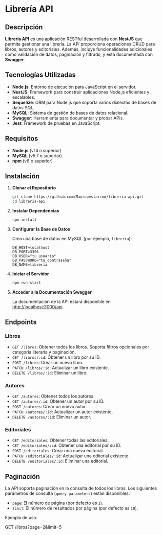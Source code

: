 # Librería API

## Descripción

**Librería API** es una aplicación RESTful desarrollada con **NestJS** que permite gestionar una librería. La API proporciona operaciones CRUD para libros, autores y editoriales. Además, incluye funcionalidades adicionales como validación de datos, paginación y filtrado, y está documentada con **Swagger**.

## Tecnologías Utilizadas

- **Node.js**: Entorno de ejecución para JavaScript en el servidor.
- **NestJS**: Framework para construir aplicaciones Node.js eficientes y escalables.
- **Sequelize**: ORM para Node.js que soporta varios dialectos de bases de datos SQL.
- **MySQL**: Sistema de gestión de bases de datos relacional.
- **Swagger**: Herramienta para documentar y probar APIs.
- **Jest**: Framework de pruebas en JavaScript.

## Requisitos

- **Node.js** (v14 o superior)
- **MySQL** (v5.7 o superior)
- **npm** (v6 o superior)

## Instalación

1. **Clonar el Repositorio**

    ```bash
    git clone https://github.com/Mauropestarino/libreria-api.git
    cd libreria-api
    ```

2. **Instalar Dependencias**

    ```bash
    npm install
    ```

3. **Configurar la Base de Datos**

    Crea una base de datos en MySQL (por ejemplo, `libreria`):

    ```plaintext
    DB_HOST=localhost
    DB_PORT=3306
    DB_USER="tu_usuario"
    DB_PASSWORD="tu_contraseña"
    DB_NAME=libreria
    ```

4. **Iniciar el Servidor**

    ```bash
    npm run start
    ```

5. **Acceder a la Documentación Swagger**

    La documentación de la API estará disponible en [http://localhost:3000/api](http://localhost:3000/api).

## Endpoints

### Libros

- `GET /libros`: Obtener todos los libros. Soporta filtros opcionales por categoría literaria y paginación.
- `GET /libros/:id`: Obtener un libro por su ID.
- `POST /libros`: Crear un nuevo libro.
- `PATCH /libros/:id`: Actualizar un libro existente.
- `DELETE /libros/:id`: Eliminar un libro.

### Autores

- `GET /autores`: Obtener todos los autores.
- `GET /autores/:id`: Obtener un autor por su ID.
- `POST /autores`: Crear un nuevo autor.
- `PATCH /autores/:id`: Actualizar un autor existente.
- `DELETE /autores/:id`: Eliminar un autor.

### Editoriales

- `GET /editoriales`: Obtener todas las editoriales.
- `GET /editoriales/:id`: Obtener una editorial por su ID.
- `POST /editoriales`: Crear una nueva editorial.
- `PATCH /editoriales/:id`: Actualizar una editorial existente.
- `DELETE /editoriales/:id`: Eliminar una editorial.

## Paginación

La API soporta paginación en la consulta de todos los libros. Los siguientes parámetros de consulta (`query parameters`) están disponibles:

- `page`: El número de página (por defecto es `1`).
- `limit`: El número de resultados por página (por defecto es `10`).

Ejemplo de uso:

GET /libros?page=2&limit=5
